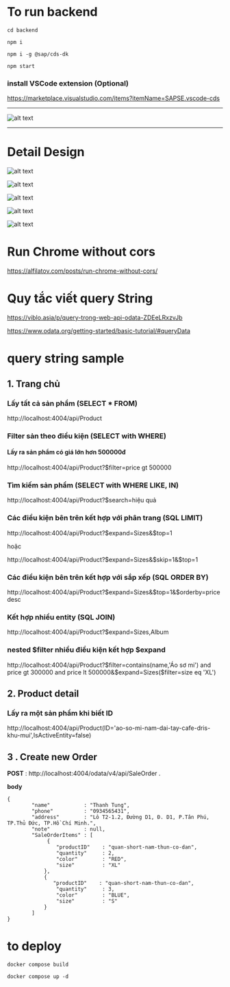 # To run backend

```
cd backend
```

```
npm i
```

```
npm i -g @sap/cds-dk
```

```
npm start
```


### install VSCode extension (Optional)

https://marketplace.visualstudio.com/items?itemName=SAPSE.vscode-cds

_______________________________________________________________________________


![alt text](https://github.com/Thanh-Bao/clothingShop/blob/main/docs/6.jpg?raw=true)

________________________________________________________________________________

# Detail Design


![alt text](https://github.com/Thanh-Bao/clothingShop/blob/main/docs/1.png?raw=true)

![alt text](https://github.com/Thanh-Bao/clothingShop/blob/main/docs/2.png?raw=true)

![alt text](https://github.com/Thanh-Bao/clothingShop/blob/main/docs/4.png?raw=true)

![alt text](https://github.com/Thanh-Bao/clothingShop/blob/main/docs/5.png?raw=true)

![alt text](https://github.com/Thanh-Bao/clothingShop/blob/main/docs/3.png?raw=true)

# Run Chrome without cors

https://alfilatov.com/posts/run-chrome-without-cors/

# Quy tắc viết query String

https://viblo.asia/p/query-trong-web-api-odata-ZDEeLRxzvJb

https://www.odata.org/getting-started/basic-tutorial/#queryData

# query string sample

## 1. Trang chủ
### Lấy tất cả sản phẩm (SELECT * FROM)

http://localhost:4004/api/Product

### Filter sản theo điều kiện (SELECT with WHERE)

#### Lấy ra sản phẩm có giá lớn hơn 500000đ

http://localhost:4004/api/Product?$filter=price gt 500000

### Tìm kiếm sản phẩm (SELECT with WHERE LIKE, IN)

http://localhost:4004/api/Product?$search=hiệu quả

### Các điều kiện bên trên kết hợp với phân trang (SQL LIMIT)

http://localhost:4004/api/Product?$expand=Sizes&$top=1

hoặc

http://localhost:4004/api/Product?$expand=Sizes&$skip=1&$top=1

### Các điều kiện bên trên kết hợp với sắp xếp (SQL ORDER BY)

http://localhost:4004/api/Product?$expand=Sizes&$top=1&$orderby=price desc

### Kết hợp nhiều entity (SQL JOIN)

http://localhost:4004/api/Product?$expand=Sizes,Album

### nested $filter nhiều điều kiện kết hợp $expand

http://localhost:4004/api/Product?$filter=contains(name,'Áo sơ mi') and price gt 300000 and price lt 500000&$expand=Sizes($filter=size eq 'XL')

## 2. Product detail

### Lấy ra một sản phẩm khi biết ID 

http://localhost:4004/api/Product(ID='ao-so-mi-nam-dai-tay-cafe-dris-khu-mui',IsActiveEntity=false)

## 3 . Create new Order

**POST** : http://localhost:4004/odata/v4/api/SaleOrder
.

**body**

```
{
        "name"           : "Thanh Tung",
        "phone"          : "0934565431",
        "address"        : "Lô T2-1.2, Đường D1, Đ. D1, P.Tân Phú, TP.Thủ Đức, TP.Hồ Chí Minh.",
        "note"           : null,
        "SaleOrderItems" : [
             {
                "productID"    : "quan-short-nam-thun-co-dan",
                "quantity"     : 2,
                "color"        : "RED",
                "size"         : "XL" 
            },
            {
               "productID"    : "quan-short-nam-thun-co-dan",
                "quantity"     : 3,
                "color"        : "BLUE",
                "size"         : "S" 
            }
        ]
}
```


# to deploy 

```
docker compose build
```

```
docker compose up -d
```





